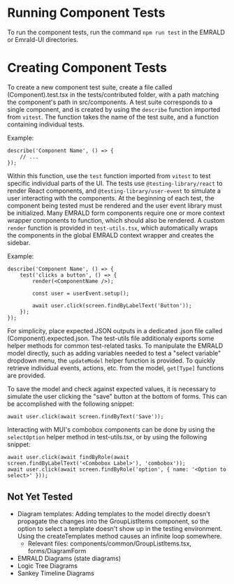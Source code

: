 # Running Component Tests
To run the component tests, run the command `npm run test` in the EMRALD or Emrald-UI directories.

# Creating Component Tests

To create a new component test suite, create a file called (Component).test.tsx in the tests/contributed folder, with a path matching the component's path in src/components. A test suite corresponds to a single component, and is created by using the `describe` function imported from `vitest`. The function takes the name of the test suite, and a function containing individual tests.

Example:
```
describe('Component Name', () => {
    // ...
});
```

Within this function, use the `test` function imported from `vitest` to test specific individual parts of the UI. The tests use `@testing-library/react` to render React components, and `@testing-library/user-event` to simulate a user interacting with the components. At the beginning of each test, the component being tested must be rendered and the user event library must be initialized. Many EMRALD form components require one or more context wrapper components to function, which should also be rendered. A custom `render` function is provided in `test-utils.tsx`, which automatically wraps the components in the global EMRALD context wrapper and creates the sidebar.

Example:
```
describe('Component Name', () => {
    test('clicks a button', () => {
        render(<ComponentName />);

        const user = userEvent.setup();

        await user.click(screen.findByLabelText('Button'));
    });
});
```

For simplicity, place expected JSON outputs in a dedicated .json file called (Component).expected.json. The test-utils file additionaly exports some helper methods for common test-related tasks. To manipulate the EMRALD model directly, such as adding variables needed to test a "select variable" dropdown menu, the `updateModel` helper function is provided. To quickly retrieve individual events, actions, etc. from the model, `get[Type]` functions are provided.

To save the model and check against expected values, it is necessary to simulate the user clicking the "save" button at the bottom of forms. This can be accomplished with the following snippet:
```
await user.click(await screen.findByText('Save'));
```

Interacting with MUI's combobox components can be done by using the `selectOption` helper method in test-utils.tsx, or by using the following snippet:
```
await user.click(await findByRole(await screen.findByLabelText('<Combobox Label>'), 'combobox'));
await user.click(await screen.findByRole('option', { name: '<Option to select>' }));
```

## Not Yet Tested
- Diagram templates: Adding templates to the model directly doesn't propagate the changes into the GroupListItems component, so the option to select a template doesn't show up in the testing environment. Using the createTemplates method causes an infinite loop somewhere.
    - Relevant files: components/common/GroupListItems.tsx, forms/DiagramForm
- EMRALD Diagrams (state diagrams)
- Logic Tree Diagrams
- Sankey Timeline Diagrams
